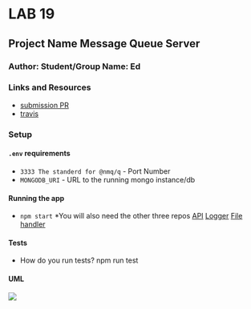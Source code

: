 # LAB 19

## Project Name Message Queue Server

### Author: Student/Group Name: Ed

### Links and Resources
* [submission PR](https://github.com/EdDearment-401-advanced-javascript/lab19Server/pull/1)
* [travis](https://travis-ci.com/EdDearment-401-advanced-javascript/lab19Server)

### Setup
#### `.env` requirements
* `3333 The standerd for @nmq/q` - Port Number
* `MONGODB_URI` - URL to the running mongo instance/db

#### Running the app
* `npm start`
*You will also need the other three repos
[API](https://github.com/EdDearment-401-advanced-javascript/lab19API)
[Logger](https://github.com/EdDearment-401-advanced-javascript/lab19Logger)
[File handler](https://github.com/EdDearment-401-advanced-javascript/lab19file)
  
#### Tests
* How do you run tests?
npm run test

#### UML
![](https://drive.google.com/file/d/1Cd5tubn-61h489acmTG6qLEm3BSiZsdD/view?usp=sharing)
